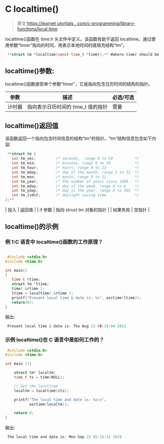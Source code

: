 # C localtime()

> 原文:[https://learnet utortials . com/c-programming/library-functions/local time](https://learnetutorials.com/c-programming/library-functions/localtime)

localtime()函数在 time.h 头文件中定义。该函数有助于返回 localtime。通过使用参数“timer”指向的时间，用表示本地时间的值填充结构“tm”。

```c
 **struct tm *localtime(const time_t *timer);** #where timer should be a pointer 

```

## localtime()参数:

localtime()函数接受单个参数“timer”，它是指向包含日历时间的结构的指针。

| ****参数**** | ****描述**** | ****必选/可选**** |
| --- | --- | --- |
| 计时器 | 指向表示日历时间的 time_t 值的指针 | 需要 |

## localtime()返回值

该函数返回一个指向包含时间信息的结构“tm”的指针。“tm”结构信息包含如下内容:

```c
 **struct tm {
   int tm_sec;         /* seconds,  range 0 to 59          */
   int tm_min;         /* minutes, range 0 to 59           */
   int tm_hour;        /* hours, range 0 to 23             */
   int tm_mday;        /* day of the month, range 1 to 31  */
   int tm_mon;         /* month, range 0 to 11             */
   int tm_year;        /* The number of years since 1900   */
   int tm_wday;        /* day of the week, range 0 to 6    */
   int tm_yday;        /* day in the year, range 0 to 365  */
   int tm_isdst;       /* daylight saving time             */
};** 
```

| 投入 | 返回值 |
| if 参数 | 指向 struct tm 对象的指针 |
| 如果失败 | 空指针 |

## localtime()的示例

### 例 1:C 语言中 localtime()函数的工作原理？

```c

 #include <stdio.h>
#include <time.h>

int main()
{
   time_t rtime;
   struct tm *ltime;
   time( &rtime );
   ltime = localtime( &rtime );
   printf("Present local time & date is: %s", asctime(ltime));
   return(0);
} 

```

输出:

```c
 Present local time & date is: Thu Aug 23 08:10:04 2012 
```

### 示例 localtime()在 C 语言中是如何工作的？

```c
 #include <stdio.h>
#include <time.h>

int main (){

    struct tm* localtm;
    time_t ts = time(NULL);

    // Get the localtime
    localtm = localtime(&ts);

    printf("The local time and date is: %s\n",
           asctime(localtm));

    return 0;
} 

```

输出:

```c
 The local time and date is: Mon Sep 23 05:15:51 2019 
```